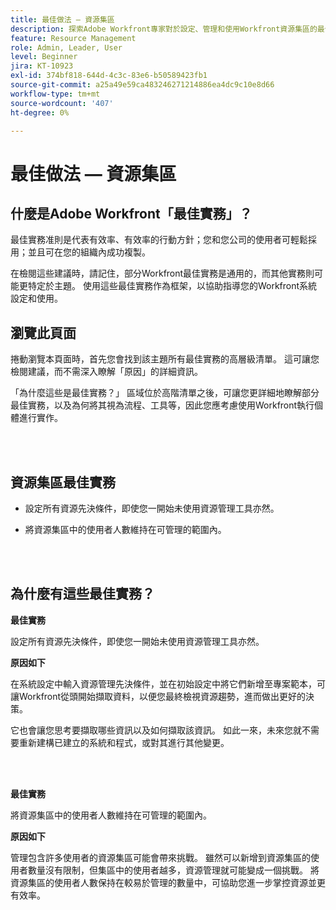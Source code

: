 ```yaml
---
title: 最佳做法 — 資源集區
description: 探索Adobe Workfront專家對於設定、管理和使用Workfront資源集區的最佳實務建議。
feature: Resource Management
role: Admin, Leader, User
level: Beginner
jira: KT-10923
exl-id: 374bf818-644d-4c3c-83e6-b50589423fb1
source-git-commit: a25a49e59ca483246271214886ea4dc9c10e8d66
workflow-type: tm+mt
source-wordcount: '407'
ht-degree: 0%

---
```


# 最佳做法 — 資源集區

## 什麼是Adobe Workfront「最佳實務」？

最佳實務准則是代表有效率、有效率的行動方針；您和您公司的使用者可輕鬆採用；並且可在您的組織內成功複製。

在檢閱這些建議時，請記住，部分Workfront最佳實務是通用的，而其他實務則可能更特定於主題。 使用這些最佳實務作為框架，以協助指導您的Workfront系統設定和使用。

## 瀏覽此頁面

捲動瀏覽本頁面時，首先您會找到該主題所有最佳實務的高層級清單。 這可讓您檢閱建議，而不需深入瞭解「原因」的詳細資訊。

「為什麼這些是最佳實務？」 區域位於高階清單之後，可讓您更詳細地瞭解部分最佳實務，以及為何將其視為流程、工具等，因此您應考慮使用Workfront執行個體進行實作。

</br>
</br>

## 資源集區最佳實務

* 設定所有資源先決條件，即使您一開始未使用資源管理工具亦然。

* 將資源集區中的使用者人數維持在可管理的範圍內。

</br>
</br>

## 為什麼有這些最佳實務？

**最佳實務**

設定所有資源先決條件，即使您一開始未使用資源管理工具亦然。

**原因如下**

在系統設定中輸入資源管理先決條件，並在初始設定中將它們新增至專案範本，可讓Workfront從頭開始擷取資料，以便您最終檢視資源趨勢，進而做出更好的決策。

它也會讓您思考要擷取哪些資訊以及如何擷取該資訊。 如此一來，未來您就不需要重新建構已建立的系統和程式，或對其進行其他變更。

</br>
</br>

**最佳實務**

將資源集區中的使用者人數維持在可管理的範圍內。

**原因如下**

管理包含許多使用者的資源集區可能會帶來挑戰。 雖然可以新增到資源集區的使用者數量沒有限制，但集區中的使用者越多，資源管理就可能變成一個挑戰。 將資源集區的使用者人數保持在較易於管理的數量中，可協助您進一步掌控資源並更有效率。
